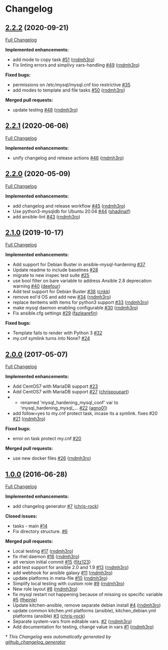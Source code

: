 # Changelog

## [2.2.2](https://github.com/dev-sec/ansible-mysql-hardening/tree/2.2.2) (2020-09-21)

[Full Changelog](https://github.com/dev-sec/ansible-mysql-hardening/compare/2.2.1...2.2.2)

**Implemented enhancements:**

- add mode to copy task [\#51](https://github.com/dev-sec/ansible-mysql-hardening/pull/51) ([rndmh3ro](https://github.com/rndmh3ro))
- Fix linting errors and simplivy vars-handling [\#49](https://github.com/dev-sec/ansible-mysql-hardening/pull/49) ([rndmh3ro](https://github.com/rndmh3ro))

**Fixed bugs:**

- permissions on /etc/mysql/mysql.cnf too restrictive [\#35](https://github.com/dev-sec/ansible-mysql-hardening/issues/35)
- add modes to template and file tasks [\#50](https://github.com/dev-sec/ansible-mysql-hardening/pull/50) ([rndmh3ro](https://github.com/rndmh3ro))

**Merged pull requests:**

- update testing [\#48](https://github.com/dev-sec/ansible-mysql-hardening/pull/48) ([rndmh3ro](https://github.com/rndmh3ro))

## [2.2.1](https://github.com/dev-sec/ansible-mysql-hardening/tree/2.2.1) (2020-06-06)

[Full Changelog](https://github.com/dev-sec/ansible-mysql-hardening/compare/2.2.0...2.2.1)

**Implemented enhancements:**

- unify changelog and release actions [\#46](https://github.com/dev-sec/ansible-mysql-hardening/pull/46) ([rndmh3ro](https://github.com/rndmh3ro))

## [2.2.0](https://github.com/dev-sec/ansible-mysql-hardening/tree/2.2.0) (2020-05-09)

[Full Changelog](https://github.com/dev-sec/ansible-mysql-hardening/compare/2.1.0...2.2.0)

**Implemented enhancements:**

- add changelog and release workflow [\#45](https://github.com/dev-sec/ansible-mysql-hardening/pull/45) ([rndmh3ro](https://github.com/rndmh3ro))
- Use python3-mysqldb for Ubuntu 20.04 [\#44](https://github.com/dev-sec/ansible-mysql-hardening/pull/44) ([shadinaif](https://github.com/shadinaif))
- add ansible-lint [\#43](https://github.com/dev-sec/ansible-mysql-hardening/pull/43) ([rndmh3ro](https://github.com/rndmh3ro))

## [2.1.0](https://github.com/dev-sec/ansible-mysql-hardening/tree/2.1.0) (2019-10-17)

[Full Changelog](https://github.com/dev-sec/ansible-mysql-hardening/compare/2.0.0...2.1.0)

**Implemented enhancements:**

- Add support for Debian Buster in ansible-mysql-hardening [\#37](https://github.com/dev-sec/ansible-mysql-hardening/issues/37)
- Update readme to include baselines [\#28](https://github.com/dev-sec/ansible-mysql-hardening/issues/28)
- migrate to new inspec test suite [\#25](https://github.com/dev-sec/ansible-mysql-hardening/issues/25)
- use bool filter on bare variable to address Ansible 2.8 deprecation warning [\#40](https://github.com/dev-sec/ansible-mysql-hardening/pull/40) ([deefour](https://github.com/deefour))
- Add test support for Debian Buster [\#38](https://github.com/dev-sec/ansible-mysql-hardening/pull/38) ([cnkk](https://github.com/cnkk))
- remove eol'd OS and add new [\#34](https://github.com/dev-sec/ansible-mysql-hardening/pull/34) ([rndmh3ro](https://github.com/rndmh3ro))
- replace iteritems with items for python3 support [\#33](https://github.com/dev-sec/ansible-mysql-hardening/pull/33) ([rndmh3ro](https://github.com/rndmh3ro))
- make mysql daemon enabling configurable [\#30](https://github.com/dev-sec/ansible-mysql-hardening/pull/30) ([rndmh3ro](https://github.com/rndmh3ro))
- Fix ansible.cfg settings [\#29](https://github.com/dev-sec/ansible-mysql-hardening/pull/29) ([fazlearefin](https://github.com/fazlearefin))

**Fixed bugs:**

- Template fails to render with Python 3 [\#32](https://github.com/dev-sec/ansible-mysql-hardening/issues/32)
- my.cnf symlink turns into None? [\#24](https://github.com/dev-sec/ansible-mysql-hardening/issues/24)

## [2.0.0](https://github.com/dev-sec/ansible-mysql-hardening/tree/2.0.0) (2017-05-07)

[Full Changelog](https://github.com/dev-sec/ansible-mysql-hardening/compare/1.0.0...2.0.0)

**Implemented enhancements:**

- Add CentOS7 with MariaDB support [\#23](https://github.com/dev-sec/ansible-mysql-hardening/issues/23)
- Add CentOS7 with MariaDB support [\#27](https://github.com/dev-sec/ansible-mysql-hardening/pull/27) ([chrispoupart](https://github.com/chrispoupart))
- - renamed 'mysql\_hardening\_mysql\_conf' var to 'mysql\_hardening\_mysql\_… [\#22](https://github.com/dev-sec/ansible-mysql-hardening/pull/22) ([agno01](https://github.com/agno01))
- add follow=yes to my.cnf protect task, incase its a symlink. fixes \#20 [\#21](https://github.com/dev-sec/ansible-mysql-hardening/pull/21) ([rndmh3ro](https://github.com/rndmh3ro))

**Fixed bugs:**

- error on task protect my.cnf [\#20](https://github.com/dev-sec/ansible-mysql-hardening/issues/20)

**Merged pull requests:**

- use new docker files [\#26](https://github.com/dev-sec/ansible-mysql-hardening/pull/26) ([rndmh3ro](https://github.com/rndmh3ro))

## [1.0.0](https://github.com/dev-sec/ansible-mysql-hardening/tree/1.0.0) (2016-06-28)

[Full Changelog](https://github.com/dev-sec/ansible-mysql-hardening/compare/dab153eb56e2296ce340e77d95586a55b5eefb80...1.0.0)

**Implemented enhancements:**

- add changelog generator [\#7](https://github.com/dev-sec/ansible-mysql-hardening/pull/7) ([chris-rock](https://github.com/chris-rock))

**Closed issues:**

- tasks - main [\#14](https://github.com/dev-sec/ansible-mysql-hardening/issues/14)
- Fix directory structure. [\#6](https://github.com/dev-sec/ansible-mysql-hardening/issues/6)

**Merged pull requests:**

- Local testing [\#17](https://github.com/dev-sec/ansible-mysql-hardening/pull/17) ([rndmh3ro](https://github.com/rndmh3ro))
- fix rhel daemon [\#16](https://github.com/dev-sec/ansible-mysql-hardening/pull/16) ([rndmh3ro](https://github.com/rndmh3ro))
- alt version initial commit [\#15](https://github.com/dev-sec/ansible-mysql-hardening/pull/15) ([fitz123](https://github.com/fitz123))
- add test support for ansible 2.0 and 1.9 [\#13](https://github.com/dev-sec/ansible-mysql-hardening/pull/13) ([rndmh3ro](https://github.com/rndmh3ro))
- add webhook for ansible galaxy [\#11](https://github.com/dev-sec/ansible-mysql-hardening/pull/11) ([rndmh3ro](https://github.com/rndmh3ro))
- update platforms in meta-file [\#10](https://github.com/dev-sec/ansible-mysql-hardening/pull/10) ([rndmh3ro](https://github.com/rndmh3ro))
- Simplify local testing with custom role [\#9](https://github.com/dev-sec/ansible-mysql-hardening/pull/9) ([rndmh3ro](https://github.com/rndmh3ro))
- New role layout [\#8](https://github.com/dev-sec/ansible-mysql-hardening/pull/8) ([rndmh3ro](https://github.com/rndmh3ro))
- fix mysql restart not happening because of missing os specific variable [\#5](https://github.com/dev-sec/ansible-mysql-hardening/pull/5) ([fheinle](https://github.com/fheinle))
- Update kitchen-ansible, remove separate debian install [\#4](https://github.com/dev-sec/ansible-mysql-hardening/pull/4) ([rndmh3ro](https://github.com/rndmh3ro))
- update common kitchen.yml platforms \(ansible\), kitchen\_debian.yml platforms \(ansible\) [\#3](https://github.com/dev-sec/ansible-mysql-hardening/pull/3) ([chris-rock](https://github.com/chris-rock))
- Separate system-vars from editable vars. [\#2](https://github.com/dev-sec/ansible-mysql-hardening/pull/2) ([rndmh3ro](https://github.com/rndmh3ro))
- Add documentation for testing, change value in vars [\#1](https://github.com/dev-sec/ansible-mysql-hardening/pull/1) ([rndmh3ro](https://github.com/rndmh3ro))



\* *This Changelog was automatically generated by [github_changelog_generator](https://github.com/github-changelog-generator/github-changelog-generator)*
